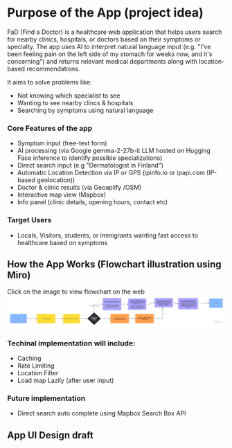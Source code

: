 # Purpose of the App (project idea)

FaD (Find a Doctor) is a healthcare web application that helps users search for nearby clinics, hospitals, or doctors based on their symptoms or specialty. The app uses AI to interpret natural language input (e.g. "I've been feeling pain on the left side of my stomach for weeks now, and it's concerning") and returns relevant medical departments along with location-based recommendations.

It aims to solve problems like:

- Not knowing which specialist to see
- Wanting to see nearby clincs & hospitals
- Searching by symptoms using natural language

### Core Features of the app

- Symptom input (free-text form)
- AI processing (via Google gemma-2-27b-it LLM hosted on Hugging Face inference to identify possible specializations)
- Direct search input (e.g "Dermatologist in Finland")
- Automatic Location Detection via IP or GPS (ipinfo.io or ipapi.com (IP-based geolocation))
- Doctor & clinic results (via Geoaplify /OSM)
- Interactive map view (Mapbox)
- Info panel (clinic details, opening hours, contact etc)

### Target Users

- Locals, Visitors, students, or immigrants wanting fast access to healthcare based on symptoms

## How the App Works (Flowchart illustration using Miro)

Click on the image to view flowchart on the web
[![](./assets/fad-miro.png)](https://miro.com/app/board/uXjVJeyt8z4=/?share_link_id=479462812485)

### Techinal implementation will include:

- Caching
- Rate Limiting
- Location Filter
- Load map Lazily (after user input)

### Future implementation

- Direct search auto complete using Mapbox Search Box API

## App UI Design draft

